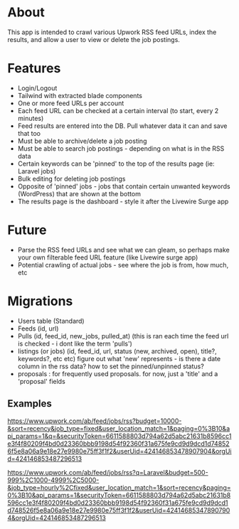 # About
This app is intended to crawl various Upwork RSS feed URLs, index the results, and allow a user to view or delete the job postings.

# Features
- Login/Logout
- Tailwind with extracted blade components
- One or more feed URLs per account
- Each feed URL can be checked at a certain interval (to start, every 2 minutes)
- Feed results are entered into the DB. Pull whatever data it can and save that too
- Must be able to archive/delete a job posting
- Must be able to search job postings - depending on what is in the RSS data
- Certain keywords can be 'pinned' to the top of the results page (ie: Laravel jobs)
- Bulk editing for deleting job postings
- Opposite of 'pinned' jobs - jobs that contain certain unwanted keywords (WordPress) that are shown at the bottom
- The results page is the dashboard - style it after the Livewire Surge app

# Future
- Parse the RSS feed URLs and see what we can gleam, so perhaps make your own filterable feed URL feature (like Livewire surge app)
- Potential crawling of actual jobs - see where the job is from, how much, etc

# Migrations
- Users table (Standard)
- Feeds (id, url)
- Pulls (id, feed_id, new_jobs, pulled_at) (this is ran each time the feed url is checked - i dont like the term 'pulls')
- listings (or jobs) (id, feed_id, url, status (new, archived, open), title?, keywords?, etc etc) figure out what 'new' represents - is there a date column in the rss data? how to set the pinned/unpinned status?
- proposals : for frequently used proposals. for now, just a 'title' and a 'proposal' fields

## Examples
https://www.upwork.com/ab/feed/jobs/rss?budget=10000-&sort=recency&job_type=fixed&user_location_match=1&paging=0%3B10&api_params=1&q=&securityToken=6611588803d794a62d5abc21631b8596cc1e3f4f80209f4bd0d23360bbb9198d54f92360f31a675fe9cd9d9dcd1d748526f5e8a06a9e18e27e9980e75ff3f1f2&userUid=424146853478907904&orgUid=424146853487296513

https://www.upwork.com/ab/feed/jobs/rss?q=Laravel&budget=500-999%2C1000-4999%2C5000-&job_type=hourly%2Cfixed&user_location_match=1&sort=recency&paging=0%3B10&api_params=1&securityToken=6611588803d794a62d5abc21631b8596cc1e3f4f80209f4bd0d23360bbb9198d54f92360f31a675fe9cd9d9dcd1d748526f5e8a06a9e18e27e9980e75ff3f1f2&userUid=424146853478907904&orgUid=424146853487296513
